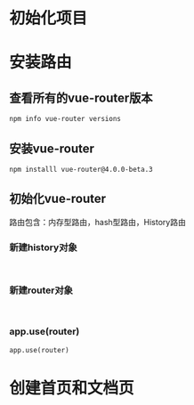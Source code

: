 # 初始化项目

# 安装路由

## 查看所有的vue-router版本
 ```npm info vue-router versions```
## 安装vue-router
``` npm installl vue-router@4.0.0-beta.3 ```
## 初始化vue-router
路由包含：内存型路由，hash型路由，History路由
### 新建history对象

  ``` ```
### 新建router对象
  ``` ```
### app.use(router)
  ```app.use(router) ```
# 创建首页和文档页